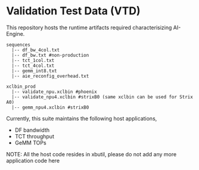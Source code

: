 # Validation Test Data (VTD)

This repository hosts the runtime artifacts required characterisizing AI-Engine.

```
sequences
  |-- df_bw_4col.txt
  |-- df_bw.txt #non-production
  |-- tct_1col.txt
  |-- tct_4col.txt
  |-- gemm_int8.txt
  |-- aie_reconfig_overhead.txt

xclbin_prod
  |-- validate_npu.xclbin #phoenix
  |-- validate_npu4.xclbin #strixB0 (same xclbin can be used for Strix A0)
  |-- gemm_npu4.xclbin #strixB0
```
Currently, this suite maintains the following host applications,
- DF bandwidth 
- TCT throughput
- GeMM TOPs


NOTE: All the host code resides in xbutil, please do not add any more application code here
